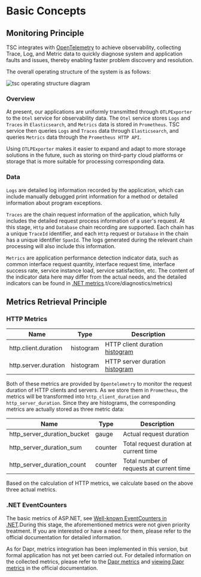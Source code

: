 ﻿# Basic Concepts

## Monitoring Principle

TSC integrates with [OpenTelemetry](https://opentelemetry.io/) to achieve observability, collecting Trace, Log, and Metric data to quickly diagnose system and application faults and issues, thereby enabling faster problem discovery and resolution.

The overall operating structure of the system is as follows:

![tsc operating structure diagram](https://cdn.masastack.com/stack/doc/tsc/use-guide/basic-concepts/structure.png)

### Overview

At present, our applications are uniformly transmitted through `OTLPExporter` to the `Otel` service for observability data. The `Otel` service stores `Logs` and `Traces` in `Elasticsearch`, and `Metrics` data is stored in `Prometheus`. TSC service then queries `Logs` and `Traces` data through `Elasticsearch`, and queries `Metrics` data through the `Prometheus HTTP API`.

Using `OTLPExporter` makes it easier to expand and adapt to more storage solutions in the future, such as storing on third-party cloud platforms or storage that is more suitable for processing corresponding data.

### Data

`Logs` are detailed log information recorded by the application, which can include manually debugged print information for a method or detailed information about program exceptions.

`Traces` are the chain request information of the application, which fully includes the detailed request process information of a user's request. At this stage, `Http` and `Database` chain recording are supported. Each chain has a unique `TraceId` identifier, and each `Http` request or `Database` in the chain has a unique identifier `SpanId`. The logs generated during the relevant chain processing will also include this information.

`Metrics` are application performance detection indicator data, such as common interface request quantity, interface request time, interface success rate, service instance load, service satisfaction, etc. The content of the indicator data here may differ from the actual needs, and the detailed indicators can be found in [.NET metrics](https://learn.microsoft.com/en-us/dotnet).t/core/diagnostics/metrics)

## Metrics Retrieval Principle

### HTTP Metrics

|  Name  |  Type  |  Description  |
|  ------  |  --------  |  ---------  |
|  http.client.duration |  histogram  |  HTTP client duration [histogram](https://cloud.tencent.com/developer/article/1495303)  |
|  http.server.duration  |  histogram  |  HTTP server duration [histogram](https://cloud.tencent.com/developer/article/1495303)  |

Both of these metrics are provided by `Opentelemetry` to monitor the request duration of HTTP clients and servers. As we store them in `Prometheus`, the metrics will be transformed into `http_client_duration` and `http_server_duration`. Since they are histograms, the corresponding metrics are actually stored as three metric data:

|  Name  |  Type  |  Description  |
|  ------  |  --------  |  ---------  |
|  http_server_duration_bucket |  gauge  |  Actual request duration |
|  http_server_duration_sum  |  counter  |  Total request duration at current time  |
|  http_server_duration_count  |  counter  |  Total number of requests at current time  |

Based on the calculation of HTTP metrics, we calculate based on the above three actual metrics.

### .NET EventCounters

The basic metrics of ASP.NET, see [Well-known EventCounters in .NET](https://learn.microsoft.com/en-us/dotnet/core/diagnostics/event-counters).During this stage, the aforementioned metrics were not given priority treatment. If you are interested or have a need for them, please refer to the official documentation for detailed information.

As for Dapr, metrics integration has been implemented in this version, but formal application has not yet been carried out. For detailed information on the collected metrics, please refer to the [Dapr metrics](https://github.com/dapr/dapr/blob/master/docs/development/dapr-metrics.md) and [viewing Dapr metrics](https://docs.dapr.io/operations/monitoring/metrics) in the official documentation.